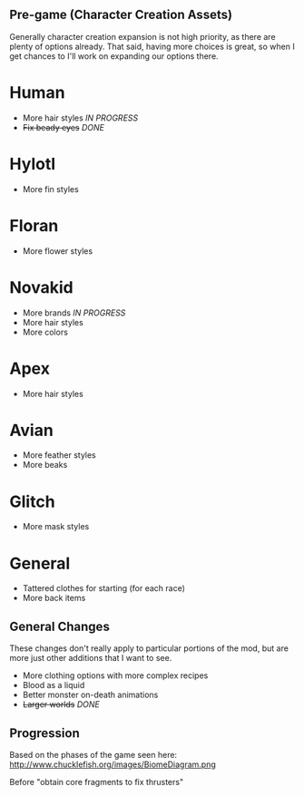 ## Pre-game (Character Creation Assets)

Generally character creation expansion is not high priority, as there are plenty of options already. That said, having more choices is great, so when I get chances to I'll work on expanding our options there.

Human
=====
- More hair styles *IN PROGRESS*
- ~~Fix beady eyes~~ *DONE*

Hylotl
======
- More fin styles

Floran
======
- More flower styles

Novakid
=======
- More brands *IN PROGRESS*
- More hair styles
- More colors

Apex
====
- More hair styles

Avian
=====
- More feather styles
- More beaks

Glitch
=====
- More mask styles

General
=======
- Tattered clothes for starting (for each race)
- More back items


## General Changes

These changes don't really apply to particular portions of the mod, but are more just other additions that I want to see.

- More clothing options with more complex recipes
- Blood as a liquid
- Better monster on-death animations
- ~~Larger worlds~~ *DONE*


## Progression

Based on the phases of the game seen here: http://www.chucklefish.org/images/BiomeDiagram.png

Before "obtain core fragments to fix thrusters"


